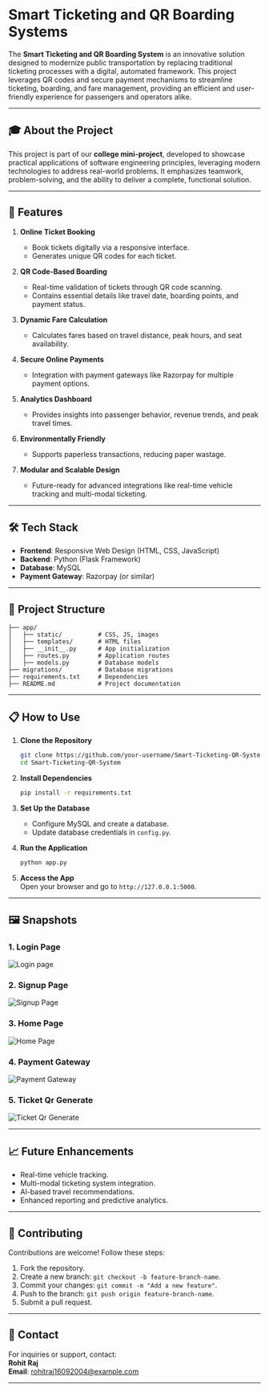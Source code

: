 # Smart Ticketing and QR Boarding Systems

The **Smart Ticketing and QR Boarding System** is an innovative solution designed to modernize public transportation by replacing traditional ticketing processes with a digital, automated framework. This project leverages QR codes and secure payment mechanisms to streamline ticketing, boarding, and fare management, providing an efficient and user-friendly experience for passengers and operators alike.

---

## 🎓 **About the Project**

This project is part of our **college mini-project**, developed to showcase practical applications of software engineering principles, leveraging modern technologies to address real-world problems. It emphasizes teamwork, problem-solving, and the ability to deliver a complete, functional solution.

---

## 🚀 **Features**

1. **Online Ticket Booking**  
   - Book tickets digitally via a responsive interface.
   - Generates unique QR codes for each ticket.  

2. **QR Code-Based Boarding**  
   - Real-time validation of tickets through QR code scanning.
   - Contains essential details like travel date, boarding points, and payment status.

3. **Dynamic Fare Calculation**  
   - Calculates fares based on travel distance, peak hours, and seat availability.  

4. **Secure Online Payments**  
   - Integration with payment gateways like Razorpay for multiple payment options.  

5. **Analytics Dashboard**  
   - Provides insights into passenger behavior, revenue trends, and peak travel times.  

6. **Environmentally Friendly**  
   - Supports paperless transactions, reducing paper wastage.

7. **Modular and Scalable Design**  
   - Future-ready for advanced integrations like real-time vehicle tracking and multi-modal ticketing.

---

## 🛠️ **Tech Stack**

- **Frontend**: Responsive Web Design (HTML, CSS, JavaScript)  
- **Backend**: Python (Flask Framework)  
- **Database**: MySQL  
- **Payment Gateway**: Razorpay (or similar)  

---

## 📂 **Project Structure**

```
├── app/
│   ├── static/          # CSS, JS, images
│   ├── templates/       # HTML files
│   ├── __init__.py      # App initialization
│   ├── routes.py        # Application routes
│   ├── models.py        # Database models
├── migrations/          # Database migrations
├── requirements.txt     # Dependencies
├── README.md            # Project documentation
```

---

## 📋 **How to Use**

1. **Clone the Repository**  
   ```bash
   git clone https://github.com/your-username/Smart-Ticketing-QR-System.git
   cd Smart-Ticketing-QR-System
   ```

2. **Install Dependencies**  
   ```bash
   pip install -r requirements.txt
   ```

3. **Set Up the Database**  
   - Configure MySQL and create a database.
   - Update database credentials in `config.py`.

4. **Run the Application**  
   ```bash
   python app.py
   ```

5. **Access the App**  
   Open your browser and go to `http://127.0.0.1:5000`.

---

## 🖼️ **Snapshots**

### **1. Login Page**
![Login page](https://github.com/user-attachments/assets/e8c39c80-9631-44a9-b217-d4e2cccea7e8)



### **2. Signup Page**
![Signup Page](https://github.com/user-attachments/assets/9605809e-b2ae-4fb0-9fa5-11702fd93170)


### **3. Home Page**
![Home Page](https://github.com/user-attachments/assets/8996a76d-26e7-4098-9ee7-b8b86b0dca00)

### **4. Payment Gateway**
![Payment Gateway](https://github.com/user-attachments/assets/e34162b0-9dd8-4a07-8b33-5e94dba1257d)

### **5. Ticket Qr Generate**
![Ticket Qr Generate](https://github.com/user-attachments/assets/6552deda-5de2-414d-bf32-304b25e428c9)




---

## 📈 **Future Enhancements**

- Real-time vehicle tracking.
- Multi-modal ticketing system integration.
- AI-based travel recommendations.
- Enhanced reporting and predictive analytics.

---

## 🤝 **Contributing**

Contributions are welcome! Follow these steps:  

1. Fork the repository.  
2. Create a new branch: `git checkout -b feature-branch-name`.  
3. Commit your changes: `git commit -m "Add a new feature"`.  
4. Push to the branch: `git push origin feature-branch-name`.  
5. Submit a pull request.

---

## 📧 **Contact**

For inquiries or support, contact:  
**Rohit Raj**  
**Email**: rohitraj16092004@example.com  

---

